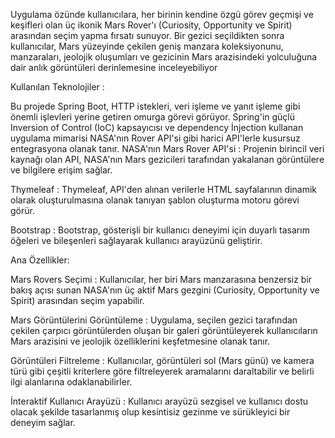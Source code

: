 Uygulama özünde kullanıcılara, her birinin kendine özgü görev geçmişi ve keşifleri olan üç ikonik Mars Rover'ı (Curiosity, Opportunity ve Spirit) arasından seçim yapma fırsatı sunuyor. Bir gezici seçildikten sonra kullanıcılar,
Mars yüzeyinde çekilen geniş manzara koleksiyonunu, manzaraları, jeolojik oluşumları ve gezicinin Mars arazisindeki yolculuğuna dair anlık görüntüleri derinlemesine inceleyebiliyor

Kullanılan Teknolojiler :

Bu projede Spring Boot, HTTP istekleri, veri işleme ve yanıt işleme gibi önemli işlevleri yerine getiren omurga görevi görüyor. Spring'in güçlü Inversion of Control (IoC) kapsayıcısı ve dependency İnjection kullanan 
uygulama mimarisi  NASA'nın Rover API'si gibi harici API'lerle kusursuz entegrasyona olanak tanır.
NASA'nın Mars Rover API'si : Projenin birincil veri kaynağı olan API, NASA'nın Mars gezicileri tarafından yakalanan görüntülere ve bilgilere erişim sağlar.

Thymeleaf : Thymeleaf, API'den alınan verilerle HTML sayfalarının dinamik olarak oluşturulmasına olanak tanıyan şablon oluşturma motoru görevi görür.

Bootstrap : Bootstrap, gösterişli bir kullanıcı deneyimi için duyarlı tasarım öğeleri ve bileşenleri sağlayarak kullanıcı arayüzünü geliştirir.

Ana Özellikler:

Mars Rovers Seçimi : Kullanıcılar, her biri Mars manzarasına benzersiz bir bakış açısı sunan NASA'nın üç aktif Mars gezgini (Curiosity, Opportunity ve Spirit) arasından seçim yapabilir.

Mars Görüntülerini Görüntüleme : Uygulama, seçilen gezici tarafından çekilen çarpıcı görüntülerden oluşan bir galeri görüntüleyerek kullanıcıların Mars arazisini ve jeolojik özelliklerini keşfetmesine olanak tanır.

Görüntüleri Filtreleme : Kullanıcılar, görüntüleri sol (Mars günü) ve kamera türü gibi çeşitli kriterlere göre filtreleyerek aramalarını daraltabilir ve belirli ilgi alanlarına odaklanabilirler.

İnteraktif Kullanıcı Arayüzü : Kullanıcı arayüzü sezgisel ve kullanıcı dostu olacak şekilde tasarlanmış olup kesintisiz gezinme ve sürükleyici bir deneyim sağlar.
